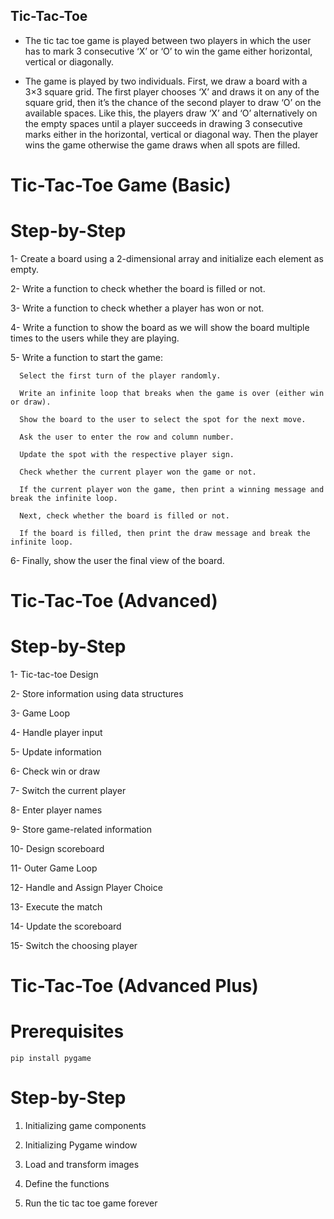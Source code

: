  ## Tic-Tac-Toe
 
 
 - The tic tac toe game is played between two players in which the user has to mark 3 consecutive ‘X’ or ‘O’ to win the game either horizontal, vertical or diagonally.


- The game is played by two individuals. First, we draw a board with a 3×3 square grid. The first player chooses ‘X’ and draws it on any of the square grid, then it’s the chance of the second player to draw ‘O’ on the available spaces. Like this, the players draw ‘X’ and ‘O’ alternatively on the empty spaces until a player succeeds in drawing 3 consecutive marks either in the horizontal, vertical or diagonal way. Then the player wins the game otherwise the game draws when all spots are filled.

# Tic-Tac-Toe Game (Basic)

 # Step-by-Step
 
 1- Create a board using a 2-dimensional array and initialize each element as empty.
 
 2- Write a function to check whether the board is filled or not.
 
 3- Write a function to check whether a player has won or not.
 
 4- Write a function to show the board as we will show the board multiple times to the users while they are playing.
 
 5- Write a function to start the game:
 
      Select the first turn of the player randomly.
   
      Write an infinite loop that breaks when the game is over (either win or draw).
   
      Show the board to the user to select the spot for the next move.
   
      Ask the user to enter the row and column number.
   
      Update the spot with the respective player sign.
   
      Check whether the current player won the game or not.
   
      If the current player won the game, then print a winning message and break the infinite loop.
   
      Next, check whether the board is filled or not.
   
      If the board is filled, then print the draw message and break the infinite loop.
   
 6- Finally, show the user the final view of the board.




# Tic-Tac-Toe (Advanced)

# Step-by-Step

1- Tic-tac-toe Design

2- Store information using data structures

3- Game Loop

4- Handle player input

5- Update information

6- Check win or draw

7- Switch the current player

8- Enter player names

9- Store game-related information

10- Design scoreboard

11- Outer Game Loop

12- Handle and Assign Player Choice

13- Execute the match

14- Update the scoreboard

15- Switch the choosing player



# Tic-Tac-Toe (Advanced Plus)

# Prerequisites

    pip install pygame
 
# Step-by-Step
 
1. Initializing game components

2. Initializing Pygame window

3. Load and transform images

4. Define the functions

5. Run the tic tac toe game forever
